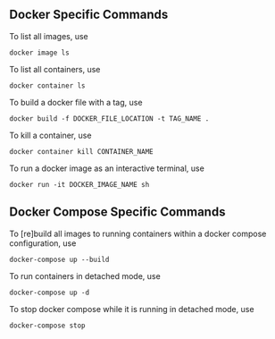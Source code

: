 ## Docker Specific Commands

To list all images, use

```
docker image ls
```

To list all containers, use

```
docker container ls
```

To build a docker file with a tag, use

```
docker build -f DOCKER_FILE_LOCATION -t TAG_NAME .
```

To kill a container, use

```
docker container kill CONTAINER_NAME
```

To run a docker image as an interactive terminal, use

```
docker run -it DOCKER_IMAGE_NAME sh
```

## Docker Compose Specific Commands

To [re]build all images to running containers within a docker compose configuration, use

```
docker-compose up --build
```

To run containers in detached mode, use

```
docker-compose up -d
```

To stop docker compose while it is running in detached mode, use

```
docker-compose stop
```
